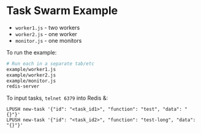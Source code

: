 # Task Swarm Example

+ `worker1.js` - two workers
+ `worker2.js` - one worker
+ `monitor.js` - one monitors

To run the example:

```sh
# Run each in a separate tab/etc
example/worker1.js
example/worker2.js
example/monitor.js
redis-server
```

To input tasks, `telnet 6379` into Redis &:

```
LPUSH new-task '{"id": "<task_id1>", "function": "test", "data": "{}"}'
LPUSH new-task '{"id": "<task_id2>", "function": "test-long", "data": "{}"}'
```
